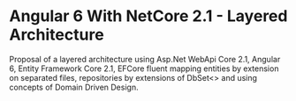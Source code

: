 # Angular 6 With NetCore 2.1 - Layered Architecture
Proposal of a layered architecture using Asp.Net WebApi Core 2.1, Angular 6,  Entity Framework Core 2.1, EFCore fluent mapping entities by extension on separated files, repositories by extensions of DbSet&lt;> and using concepts of Domain Driven Design.